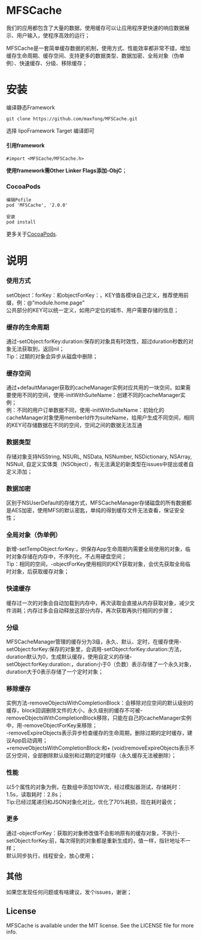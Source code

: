 # MFSCache
我们的应用都包含了大量的数据，使用缓存可以让应用程序更快速的响应数据展示、用户输入，使程序高效的运行；

MFSCache是一套简单缓存数据的机制，使用方式、性能效率都非常不错，增加缓存生命周期、缓存空间、支持更多的数据类型、数据加密、全局对象（伪单例）、快速缓存、分级、移除缓存；


# 安装
编译静态Framework  
```
git clone https://github.com/maxfong/MFSCache.git
```
选择 lipoFramework Target 编译即可

#### 引用framework

```
#import <MFSCache/MFSCache.h>
```

**使用framework需Other Linker Flags添加-ObjC**；

### CocoaPods

```
编辑Pofile
pod 'MFSCache', '2.0.0'
```

```
安装
pod install
```

更多关于[CocoaPods](https://cocoapods.org/).

# 说明
### 使用方式
setObject：forKey：和objectForKey：，KEY值各模块自己定义，推荐使用前缀，例：@”module.home.page”<br/>
公共部分的KEY可以统一定义，如用户定位的城市、用户需要存储的信息；

### 缓存的生命周期
通过-setObject:forKey:duration:保存的对象具有时效性，超过duration秒数的对象无法获取到，返回nil；<br/>
Tip：过期的对象会异步从磁盘中删除；

### 缓存空间
通过+defaultManager获取的cacheManager实例对应共用的一块空间，如果需要使用不同的空间，使用-initWithSuiteName：创建不同的cacheManager实例；<br/>
例：不同的用户订单数据不同，使用-initWithSuiteName：初始化的cacheManager对象使用memberId作为suiteName，给用户生成不同空间，相同的KEY可存储数据在不同的空间，空间之间的数据无法互通

### 数据类型
存储对象支持NSString, NSURL, NSData, NSNumber, NSDictionary, NSArray, NSNull, 自定义实体类（NSObject），有无法满足的新类型在issues中提出或者自定义添加；

### 数据加密
区别于NSUserDefault的存储方式，MFSCacheManager存储磁盘的所有数据都是AES加密，使用MFS的默认密匙，单纯的得到缓存文件无法查看，保证安全性；

### 全局对象（伪单例）
新增-setTempObject:forKey:，供保存App生命周期内需要全局使用的对象，临时对象存储在内存中，不序列化，不占用硬盘空间；<br/>
Tip：相同的空间，-objectForKey使用相同的KEY获取对象，会优先获取全局临时对象，后获取缓存对象；

### 快速缓存
缓存过一次的对象会自动加载到内存中，再次读取会直接从内存获取对象，减少文件消耗；内存过多会自动释放这部分内存，再次获取再执行相同的步骤；

### 分级
MFSCacheManager管理的缓存分为3级，永久、默认、定时，在缓存使用-setObject:forKey:保存的对象里，会调用-setObject:forKey:duration:方法，duration默认为0，生成默认缓存，使用自定义的存储-setObject:forKey:duration:，duration小于0（负数）表示存储了一个永久对象，duration大于0表示存储了一个定时对象；

### 移除缓存
实例方法-removeObjectsWithCompletionBlock：会移除对应空间的默认级别的缓存，block回调删除文件的大小，永久级别的缓存不可被-removeObjectsWithCompletionBlock移除，只能在自己的cacheManager实例中，用-removeObjectForKey来移除；<br/>
-removeExpireObjects表示异步检查缓存的生命周期，删除过期的定时缓存，建议App启动调用；<br/>
+removeObjectsWithCompletionBlock:和+ (void)removeExpireObjects表示不区分空间，全部删除默认级别和过期的定时缓存（永久缓存无法被删除）；

### 性能
以5个属性的对象为例，在数组中添加10W次，经过模拟器测试，存储耗时：1.5s，读取耗时：2.8s；<br/>
Tip:已经过尾递归和JSON对象化对比，优化了70%耗损，现在耗时最优；

### 更多
通过-objectForKey：获取的对象修改值不会影响原有的缓存对象，不执行-setObject:forKey:前，每次得到的对象都是重新生成的，值一样，指针地址不一样；<br/>
默认同步执行，线程安全，放心使用；

## 其他
如果您发现任何问题或有啥建议，发个issues，谢谢；

## License
MFSCache is available under the MIT license. See the LICENSE file for more info.
